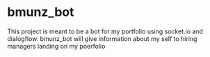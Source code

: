 # bmunz_bot
This project is meant to be a bot for my portfolio using socket.io and dialogflow. bmunz_bot will give information about my self to hiring managers landing on my poerfolio
